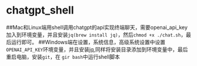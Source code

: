 # chatgpt_shell
##Mac和Linux端用shell调用chatgpt的api实现终端聊天，需要openai_api_key加入到环境变量，并且安装`jq(brew install jq)`，然后`chmod +x ./chat.sh`，最后运行即可。
##Windows端在设置，系统信息，高级系统设置中设置`OPENAI_API_KEY`环境变量，并且安装[jq](https://github.com/stedolan/jq/releases/download/jq-1.6/jq-win64.exe),同样将安装目录添加到环境变量中，最后重启电脑，安装`git`，在
`gir bash`中运行shell脚本
